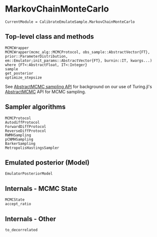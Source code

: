 # MarkovChainMonteCarlo

```@meta
CurrentModule = CalibrateEmulateSample.MarkovChainMonteCarlo
```

## Top-level class and methods

```@docs
MCMCWrapper
MCMCWrapper(mcmc_alg::MCMCProtocol, obs_sample::AbstractVector{FT}, prior::ParameterDistribution, em::Emulator;init_params::AbstractVector{FT}, burnin::IT, kwargs...) where {FT<:AbstractFloat, IT<:Integer}
sample
get_posterior
optimize_stepsize
```

See [AbstractMCMC sampling API](@ref) for background on our use of Turing.jl's 
[AbstractMCMC](https://turing.ml/dev/docs/for-developers/interface) API for 
MCMC sampling.

## Sampler algorithms

```@docs
MCMCProtocol
AutodiffProtocol
ForwardDiffProtocol
ReverseDiffProtocol
RWMHSampling
pCNMHSampling
BarkerSampling
MetropolisHastingsSampler
```

## Emulated posterior (Model)

```@docs
EmulatorPosteriorModel
```

## Internals - MCMC State

```@docs
MCMCState
accept_ratio
```

## Internals - Other

```@docs
to_decorrelated
```